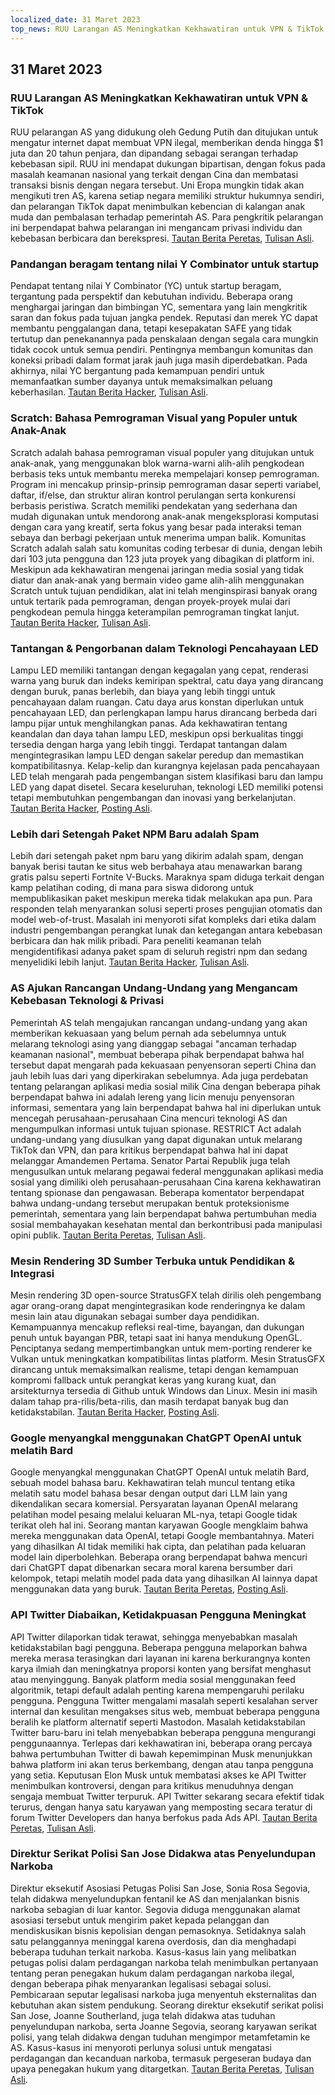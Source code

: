 ```yaml
---
localized_date: 31 Maret 2023
top_news: RUU Larangan AS Meningkatkan Kekhawatiran untuk VPN & TikTok
---
```




## 31 Maret 2023

### RUU Larangan AS Meningkatkan Kekhawatiran untuk VPN & TikTok

RUU pelarangan AS yang didukung oleh Gedung Putih dan ditujukan untuk mengatur internet dapat membuat VPN ilegal, memberikan denda hingga $1 juta dan 20 tahun penjara, dan dipandang sebagai serangan terhadap kebebasan sipil. RUU ini mendapat dukungan bipartisan, dengan fokus pada masalah keamanan nasional yang terkait dengan Cina dan membatasi transaksi bisnis dengan negara tersebut. Uni Eropa mungkin tidak akan mengikuti tren AS, karena setiap negara memiliki struktur hukumnya sendiri, dan pelarangan TikTok dapat menimbulkan kebencian di kalangan anak muda dan pembalasan terhadap pemerintah AS. Para pengkritik pelarangan ini berpendapat bahwa pelarangan ini mengancam privasi individu dan kebebasan berbicara dan berekspresi.
[Tautan Berita Peretas](http://news.ycombinator.com/item?id=35366955), [Tulisan Asli](https://www.youtube.com/watch?v=FWQGA_n5Z4M).

### Pandangan beragam tentang nilai Y Combinator untuk startup

Pendapat tentang nilai Y Combinator (YC) untuk startup beragam, tergantung pada perspektif dan kebutuhan individu. Beberapa orang menghargai jaringan dan bimbingan YC, sementara yang lain mengkritik saran dan fokus pada tujuan jangka pendek. Reputasi dan merek YC dapat membantu penggalangan dana, tetapi kesepakatan SAFE yang tidak tertutup dan penekanannya pada penskalaan dengan segala cara mungkin tidak cocok untuk semua pendiri. Pentingnya membangun komunitas dan koneksi pribadi dalam format jarak jauh juga masih diperdebatkan. Pada akhirnya, nilai YC bergantung pada kemampuan pendiri untuk memanfaatkan sumber dayanya untuk memaksimalkan peluang keberhasilan.
[Tautan Berita Hacker](http://news.ycombinator.com/item?id=35373019), [Tulisan Asli](https://acecreamu.substack.com/p/is-y-combinator-worth-the-money).

### Scratch: Bahasa Pemrograman Visual yang Populer untuk Anak-Anak

Scratch adalah bahasa pemrograman visual populer yang ditujukan untuk anak-anak, yang menggunakan blok warna-warni alih-alih pengkodean berbasis teks untuk membantu mereka mempelajari konsep pemrograman. Program ini mencakup prinsip-prinsip pemrograman dasar seperti variabel, daftar, if/else, dan struktur aliran kontrol perulangan serta konkurensi berbasis peristiwa. Scratch memiliki pendekatan yang sederhana dan mudah digunakan untuk mendorong anak-anak mengeksplorasi komputasi dengan cara yang kreatif, serta fokus yang besar pada interaksi teman sebaya dan berbagi pekerjaan untuk menerima umpan balik. Komunitas Scratch adalah salah satu komunitas coding terbesar di dunia, dengan lebih dari 103 juta pengguna dan 123 juta proyek yang dibagikan di platform ini. Meskipun ada kekhawatiran mengenai jaringan media sosial yang tidak diatur dan anak-anak yang bermain video game alih-alih menggunakan Scratch untuk tujuan pendidikan, alat ini telah menginspirasi banyak orang untuk tertarik pada pemrograman, dengan proyek-proyek mulai dari pengkodean pemula hingga keterampilan pemrograman tingkat lanjut.
[Tautan Berita Hacker](http://news.ycombinator.com/item?id=35373052), [Tulisan Asli](https://scratch.mit.edu/about).

### Tantangan & Pengorbanan dalam Teknologi Pencahayaan LED

Lampu LED memiliki tantangan dengan kegagalan yang cepat, renderasi warna yang buruk dan indeks kemiripan spektral, catu daya yang dirancang dengan buruk, panas berlebih, dan biaya yang lebih tinggi untuk pencahayaan dalam ruangan. Catu daya arus konstan diperlukan untuk pencahayaan LED, dan perlengkapan lampu harus dirancang berbeda dari lampu pijar untuk menghilangkan panas. Ada kekhawatiran tentang keandalan dan daya tahan lampu LED, meskipun opsi berkualitas tinggi tersedia dengan harga yang lebih tinggi. Terdapat tantangan dalam mengintegrasikan lampu LED dengan sakelar peredup dan memastikan kompatibilitasnya. Kelap-kelip dan kurangnya kejelasan pada pencahayaan LED telah mengarah pada pengembangan sistem klasifikasi baru dan lampu LED yang dapat disetel. Secara keseluruhan, teknologi LED memiliki potensi tetapi membutuhkan pengembangan dan inovasi yang berkelanjutan.
[Tautan Berita Hacker](http://news.ycombinator.com/item?id=35371750), [Posting Asli](https://nymag.com/strategist/article/led-light-bulbs-investigation.html).

### Lebih dari Setengah Paket NPM Baru adalah Spam

Lebih dari setengah paket npm baru yang dikirim adalah spam, dengan banyak berisi tautan ke situs web berbahaya atau menawarkan barang gratis palsu seperti Fortnite V-Bucks. Maraknya spam diduga terkait dengan kamp pelatihan coding, di mana para siswa didorong untuk mempublikasikan paket meskipun mereka tidak melakukan apa pun. Para responden telah menyarankan solusi seperti proses pengujian otomatis dan model web-of-trust. Masalah ini menyoroti sifat kompleks dari etika dalam industri pengembangan perangkat lunak dan ketegangan antara kebebasan berbicara dan hak milik pribadi. Para peneliti keamanan telah mengidentifikasi adanya paket spam di seluruh registri npm dan sedang menyelidiki lebih lanjut.
[Tautan Berita Hacker](http://news.ycombinator.com/item?id=35370728), [Tulisan Asli](https://blog.sandworm.dev/one-in-two-new-npm-packages-is-seo-spam-right-now).

### AS Ajukan Rancangan Undang-Undang yang Mengancam Kebebasan Teknologi & Privasi

Pemerintah AS telah mengajukan rancangan undang-undang yang akan memberikan kekuasaan yang belum pernah ada sebelumnya untuk melarang teknologi asing yang dianggap sebagai "ancaman terhadap keamanan nasional", membuat beberapa pihak berpendapat bahwa hal tersebut dapat mengarah pada kekuasaan penyensoran seperti China dan jauh lebih luas dari yang diperkirakan sebelumnya. Ada juga perdebatan tentang pelarangan aplikasi media sosial milik Cina dengan beberapa pihak berpendapat bahwa ini adalah lereng yang licin menuju penyensoran informasi, sementara yang lain berpendapat bahwa hal ini diperlukan untuk mencegah perusahaan-perusahaan Cina mencuri teknologi AS dan mengumpulkan informasi untuk tujuan spionase. RESTRICT Act adalah undang-undang yang diusulkan yang dapat digunakan untuk melarang TikTok dan VPN, dan para kritikus berpendapat bahwa hal ini dapat melanggar Amandemen Pertama. Senator Partai Republik juga telah mengusulkan untuk melarang pegawai federal menggunakan aplikasi media sosial yang dimiliki oleh perusahaan-perusahaan Cina karena kekhawatiran tentang spionase dan pengawasan. Beberapa komentator berpendapat bahwa undang-undang tersebut merupakan bentuk proteksionisme pemerintah, sementara yang lain berpendapat bahwa pertumbuhan media sosial membahayakan kesehatan mental dan berkontribusi pada manipulasi opini publik.
[Tautan Berita Peretas](http://news.ycombinator.com/item?id=35369075), [Tulisan Asli](https://www.vice.com/en/article/4a3ddb/restrict-act-insanely-broad-ban-tiktok-vpns).

### Mesin Rendering 3D Sumber Terbuka untuk Pendidikan & Integrasi

Mesin rendering 3D open-source StratusGFX telah dirilis oleh pengembang agar orang-orang dapat mengintegrasikan kode renderingnya ke dalam mesin lain atau digunakan sebagai sumber daya pendidikan. Kemampuannya mencakup refleksi real-time, bayangan, dan dukungan penuh untuk bayangan PBR, tetapi saat ini hanya mendukung OpenGL. Penciptanya sedang mempertimbangkan untuk mem-porting renderer ke Vulkan untuk meningkatkan kompatibilitas lintas platform. Mesin StratusGFX dirancang untuk memaksimalkan realisme, tetapi dengan kemampuan kompromi fallback untuk perangkat keras yang kurang kuat, dan arsitekturnya tersedia di Github untuk Windows dan Linux. Mesin ini masih dalam tahap pra-rilis/beta-rilis, dan masih terdapat banyak bug dan ketidakstabilan.
[Tautan Berita Hacker](http://news.ycombinator.com/item?id=35370284), [Posting Asli](https://github.com/KTStephano/StratusGFX).

### Google menyangkal menggunakan ChatGPT OpenAI untuk melatih Bard

Google menyangkal menggunakan ChatGPT OpenAI untuk melatih Bard, sebuah model bahasa baru. Kekhawatiran telah muncul tentang etika melatih satu model bahasa besar dengan output dari LLM lain yang dikendalikan secara komersial. Persyaratan layanan OpenAI melarang pelatihan model pesaing melalui keluaran ML-nya, tetapi Google tidak terikat oleh hal ini. Seorang mantan karyawan Google mengklaim bahwa mereka menggunakan data OpenAI, tetapi Google membantahnya. Materi yang dihasilkan AI tidak memiliki hak cipta, dan pelatihan pada keluaran model lain diperbolehkan. Beberapa orang berpendapat bahwa mencuri dari ChatGPT dapat dibenarkan secara moral karena bersumber dari kelompok, tetapi melatih model pada data yang dihasilkan AI lainnya dapat menggunakan data yang buruk.
[Tautan Berita Peretas](http://news.ycombinator.com/item?id=35370915), [Posting Asli](https://twitter.com/steventey/status/1641267979399704576).

### API Twitter Diabaikan, Ketidakpuasan Pengguna Meningkat

API Twitter dilaporkan tidak terawat, sehingga menyebabkan masalah ketidakstabilan bagi pengguna. Beberapa pengguna melaporkan bahwa mereka merasa terasingkan dari layanan ini karena berkurangnya konten karya ilmiah dan meningkatnya proporsi konten yang bersifat menghasut atau menyinggung. Banyak platform media sosial menggunakan feed algoritmik, tetapi default adalah penting karena mempengaruhi perilaku pengguna. Pengguna Twitter mengalami masalah seperti kesalahan server internal dan kesulitan mengakses situs web, membuat beberapa pengguna beralih ke platform alternatif seperti Mastodon. Masalah ketidakstabilan Twitter baru-baru ini telah menyebabkan beberapa pengguna mengurangi penggunaannya. Terlepas dari kekhawatiran ini, beberapa orang percaya bahwa pertumbuhan Twitter di bawah kepemimpinan Musk menunjukkan bahwa platform ini akan terus berkembang, dengan atau tanpa pengguna yang setia. Keputusan Elon Musk untuk membatasi akses ke API Twitter menimbulkan kontroversi, dengan para kritikus menuduhnya dengan sengaja membuat Twitter terpuruk. API Twitter sekarang secara efektif tidak terurus, dengan hanya satu karyawan yang memposting secara teratur di forum Twitter Developers dan hanya berfokus pada Ads API.
[Tautan Berita Peretas](http://news.ycombinator.com/item?id=35370152), [Tulisan Asli](https://snarfed.org/the-twitter-api-is-now-effectively-unmaintained).

### Direktur Serikat Polisi San Jose Didakwa atas Penyelundupan Narkoba

Direktur eksekutif Asosiasi Petugas Polisi San Jose, Sonia Rosa Segovia, telah didakwa menyelundupkan fentanil ke AS dan menjalankan bisnis narkoba sebagian di luar kantor. Segovia diduga menggunakan alamat asosiasi tersebut untuk mengirim paket kepada pelanggan dan mendiskusikan bisnis kepolisian dengan pemasoknya. Setidaknya salah satu pelanggannya meninggal karena overdosis, dan dia menghadapi beberapa tuduhan terkait narkoba. Kasus-kasus lain yang melibatkan petugas polisi dalam perdagangan narkoba telah menimbulkan pertanyaan tentang peran penegakan hukum dalam perdagangan narkoba ilegal, dengan beberapa pihak menyarankan legalisasi sebagai solusi. Pembicaraan seputar legalisasi narkoba juga menyentuh eksternalitas dan kebutuhan akan sistem pendukung. Seorang direktur eksekutif serikat polisi San Jose, Joanne Southerland, juga telah didakwa atas tuduhan penyelundupan narkoba, serta Joanne Segovia, seorang karyawan serikat polisi, yang telah didakwa dengan tuduhan mengimpor metamfetamin ke AS. Kasus-kasus ini menyoroti perlunya solusi untuk mengatasi perdagangan dan kecanduan narkoba, termasuk pergeseran budaya dan upaya penegakan hukum yang ditargetkan.
[Tautan Berita Peretas](http://news.ycombinator.com/item?id=35376488), [Tulisan Asli](https://www.washingtonexaminer.com/news/crime/san-jose-police-union-director-smuggle-fentanyl-charge).

</Steps>
